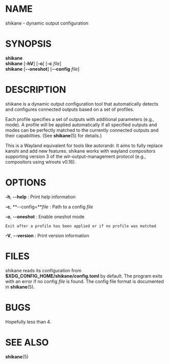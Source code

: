 # NAME
shikane - dynamic output configuration


# SYNOPSIS
**shikane** \
**shikane** \[**-hV**\] \[**-o**\] \[**-c** *file*\] \
**shikane** \[**\--oneshot**\] \[**\--config** *file*\]


# DESCRIPTION
shikane is a dynamic output configuration tool that automatically detects and
configures connected outputs based on a set of profiles.

Each profile specifies a set of outputs with additional parameters (e.g., mode).
A profile will be applied automatically if all specified outputs and modes can
be perfectly matched to the currently connected outputs and their capabilities.
(See **shikane**(5) for details.)

This is a Wayland equivalent for tools like autorandr.
It aims to fully replace kanshi and add new features.
shikane works with wayland compositors supporting version 3 of the
wlr-output-management protocol (e.g., compositors using wlroots v0.16).


# OPTIONS
**-h**, **\--help**
:   Print help information

**-c**, **\--config=***file*
:   Path to a config *file*

**-o**, **\--oneshot**
:   Enable oneshot mode

    Exit after a profile has been applied or if no profile was matched

**-V**, **\--version**
:   Print version information


# FILES
shikane reads its configuration from **\$XDG_CONFIG_HOME/shikane/config.toml** by
default. The program exits with an error if no config *file* is found.
The config file format is documented in **shikane**(5).


# BUGS
Hopefully less than 4.


# SEE ALSO
**shikane**(5)
